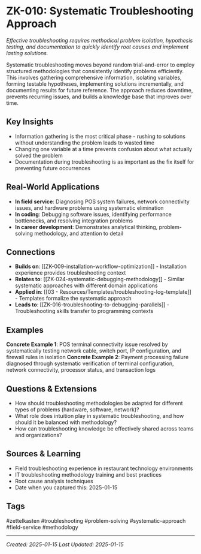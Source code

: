 # ZK-010: Systematic Troubleshooting Approach

*Effective troubleshooting requires methodical problem isolation, hypothesis testing, and documentation to quickly identify root causes and implement lasting solutions.*

Systematic troubleshooting moves beyond random trial-and-error to employ structured methodologies that consistently identify problems efficiently. This involves gathering comprehensive information, isolating variables, forming testable hypotheses, implementing solutions incrementally, and documenting results for future reference. The approach reduces downtime, prevents recurring issues, and builds a knowledge base that improves over time.

## Key Insights
- Information gathering is the most critical phase - rushing to solutions without understanding the problem leads to wasted time
- Changing one variable at a time prevents confusion about what actually solved the problem
- Documentation during troubleshooting is as important as the fix itself for preventing future occurrences

## Real-World Applications
- **In field service**: Diagnosing POS system failures, network connectivity issues, and hardware problems using systematic elimination
- **In coding**: Debugging software issues, identifying performance bottlenecks, and resolving integration problems
- **In career development**: Demonstrates analytical thinking, problem-solving methodology, and attention to detail

## Connections
- **Builds on**: [[ZK-009-installation-workflow-optimization]] - Installation experience provides troubleshooting context
- **Relates to**: [[ZK-024-systematic-debugging-methodology]] - Similar systematic approaches with different domain applications
- **Applied in**: [[03 - Resources/Templates/troubleshooting-log-template]] - Templates formalize the systematic approach
- **Leads to**: [[ZK-016-troubleshooting-to-debugging-parallels]] - Troubleshooting skills transfer to programming contexts

## Examples
**Concrete Example 1**: POS terminal connectivity issue resolved by systematically testing network cable, switch port, IP configuration, and firewall rules in isolation
**Concrete Example 2**: Payment processing failure diagnosed through systematic verification of terminal configuration, network connectivity, processor status, and transaction logs

## Questions & Extensions
- How should troubleshooting methodologies be adapted for different types of problems (hardware, software, network)?
- What role does intuition play in systematic troubleshooting, and how should it be balanced with methodology?
- How can troubleshooting knowledge be effectively shared across teams and organizations?

## Sources & Learning
- Field troubleshooting experience in restaurant technology environments
- IT troubleshooting methodology training and best practices
- Root cause analysis techniques
- Date when you captured this: 2025-01-15

## Tags
#zettelkasten #troubleshooting #problem-solving #systematic-approach #field-service #methodology

---
*Created: 2025-01-15*
*Last Updated: 2025-01-15*